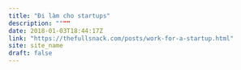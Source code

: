 ```yaml
---
title: "Đi làm cho startups"
description: """"
date: 2018-01-03T18:44:17Z
link: "https://thefullsnack.com/posts/work-for-a-startup.html"
site: site_name
draft: false
---
```

